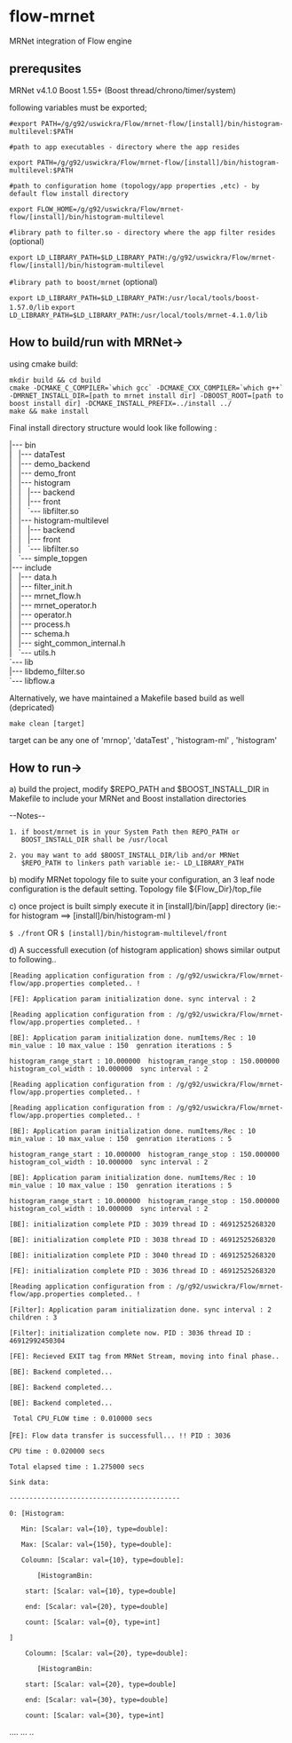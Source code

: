 flow-mrnet
==========
MRNet integration of Flow engine

prerequsites
---------------------------------------
MRNet v4.1.0
Boost 1.55+ (Boost thread/chrono/timer/system)

following variables must be exported;

`#export PATH=/g/g92/uswickra/Flow/mrnet-flow/[install]/bin/histogram-multilevel:$PATH`

`#path to app executables - directory where the app resides`

`export PATH=/g/g92/uswickra/Flow/mrnet-flow/[install]/bin/histogram-multilevel:$PATH`

`#path to configuration home (topology/app properties ,etc) - by default flow install directory`

`export FLOW_HOME=/g/g92/uswickra/Flow/mrnet-flow/[install]/bin/histogram-multilevel`

`#library path to filter.so - directory where the app filter resides ` (optional)

`export LD_LIBRARY_PATH=$LD_LIBRARY_PATH:/g/g92/uswickra/Flow/mrnet-flow/[install]/bin/histogram-multilevel`

`#library path to boost/mrnet` (optional)

`export LD_LIBRARY_PATH=$LD_LIBRARY_PATH:/usr/local/tools/boost-1.57.0/lib`
`export LD_LIBRARY_PATH=$LD_LIBRARY_PATH:/usr/local/tools/mrnet-4.1.0/lib`


How to build/run with MRNet->
---------------------------------------
using cmake build:

	mkdir build && cd build
	cmake -DCMAKE_C_COMPILER=`which gcc` -DCMAKE_CXX_COMPILER=`which g++` -DMRNET_INSTALL_DIR=[path to mrnet install dir] -DBOOST_ROOT=[path to boost install dir] -DCMAKE_INSTALL_PREFIX=../install ../ 
	make && make install
	

Final install directory structure would look like following :

\|--- bin\
\|&nbsp;&nbsp;&nbsp;|--- dataTest\
\|&nbsp;&nbsp;&nbsp;|--- demo_backend\
\|&nbsp;&nbsp;&nbsp;|--- demo_front\
\|&nbsp;&nbsp;&nbsp;|--- histogram\
\|&nbsp;&nbsp;&nbsp;|&nbsp;&nbsp;&nbsp;|--- backend\
\|&nbsp;&nbsp;&nbsp;|&nbsp;&nbsp;&nbsp;|--- front\
\|&nbsp;&nbsp;&nbsp;|&nbsp;&nbsp;&nbsp;\`--- libfilter.so\
\|&nbsp;&nbsp;&nbsp;|--- histogram-multilevel\
\|&nbsp;&nbsp;&nbsp;|&nbsp;&nbsp;&nbsp;|--- backend\
\|&nbsp;&nbsp;&nbsp;|&nbsp;&nbsp;&nbsp;|--- front\
\|&nbsp;&nbsp;&nbsp;|&nbsp;&nbsp;&nbsp;\`--- libfilter.so\
\|&nbsp;&nbsp;&nbsp;\`--- simple_topgen\
\|--- include\
\|&nbsp;&nbsp;&nbsp;|--- data.h\
\|&nbsp;&nbsp;&nbsp;|--- filter_init.h\
\|&nbsp;&nbsp;&nbsp;|--- mrnet_flow.h\
\|&nbsp;&nbsp;&nbsp;|--- mrnet_operator.h\
\|&nbsp;&nbsp;&nbsp;|--- operator.h\
\|&nbsp;&nbsp;&nbsp;|--- process.h\
\|&nbsp;&nbsp;&nbsp;|--- schema.h\
\|&nbsp;&nbsp;&nbsp;|--- sight_common_internal.h\
\|&nbsp;&nbsp;&nbsp;\`--- utils.h\
\`--- lib\
    \|--- libdemo_filter.so\
    \`--- libflow.a


Alternatively, we have maintained a Makefile based build as well (depricated)

	make clean [target]    

target can be any one of 'mrnop', 'dataTest' , 'histogram-ml' , 'histogram' 


How to run->
---------------------------------------

a) build the project, modify $REPO_PATH and $BOOST_INSTALL_DIR 
   in Makefile to include your MRNet and Boost installation directories
    
   --Notes-- 
   
    1. if boost/mrnet is in your System Path then REPO_PATH or
       BOOST_INSTALL_DIR shall be /usr/local
       
    2. you may want to add $BOOST_INSTALL_DIR/lib and/or MRNet
       $REPO_PATH to linkers path variable ie:- LD_LIBRARY_PATH


b) modify MRNet topology file to suite your configuration, an
   3 leaf node configuration is the default setting. Topology 
   file ${Flow_Dir}/top_file
           
c) once project is built simply execute it in [install]/bin/[app] directory (ie:- for histogram ==> [install]/bin/histogram-ml )

   `$ ./front`
   OR
   `$ [install]/bin/histogram-multilevel/front`

d) A successfull execution (of histogram application) shows similar output to following..



`[Reading application configuration from : /g/g92/uswickra/Flow/mrnet-flow/app.properties completed.. !`

`[FE]: Application param initialization done. sync interval : 2`

`[Reading application configuration from : /g/g92/uswickra/Flow/mrnet-flow/app.properties completed.. !`

`[BE]: Application param initialization done. numItems/Rec : 10  min_value : 10 max_value : 150  genration iterations : 5`

`histogram_range_start : 10.000000  histogram_range_stop : 150.000000 histogram_col_width : 10.000000  sync interval : 2 `

`[Reading application configuration from : /g/g92/uswickra/Flow/mrnet-flow/app.properties completed.. !`

`[Reading application configuration from : /g/g92/uswickra/Flow/mrnet-flow/app.properties completed.. !`

`[BE]: Application param initialization done. numItems/Rec : 10  min_value : 10 max_value : 150  genration iterations : 5`

`histogram_range_start : 10.000000  histogram_range_stop : 150.000000 histogram_col_width : 10.000000  sync interval : 2 `

`[BE]: Application param initialization done. numItems/Rec : 10  min_value : 10 max_value : 150  genration iterations : 5`

`histogram_range_start : 10.000000  histogram_range_stop : 150.000000 histogram_col_width : 10.000000  sync interval : 2 `

`[BE]: initialization complete PID : 3039 thread ID : 46912525268320  `

`[BE]: initialization complete PID : 3038 thread ID : 46912525268320  `

`[BE]: initialization complete PID : 3040 thread ID : 46912525268320  `

`[FE]: initialization complete PID : 3036 thread ID : 46912525268320 `

`[Reading application configuration from : /g/g92/uswickra/Flow/mrnet-flow/app.properties completed.. !`

`[Filter]: Application param initialization done. sync interval : 2 children : 3 `

`[Filter]: initialization complete now. PID : 3036 thread ID : 46912992450304 `

`[FE]: Recieved EXIT tag from MRNet Stream, moving into final phase..`

`[BE]: Backend completed... `

`[BE]: Backend completed... `

`[BE]: Backend completed... `


` Total CPU_FLOW time : 0.010000 secs`

[`FE]: Flow data transfer is successfull... !! PID : 3036 `



`CPU time : 0.020000 secs`

`Total elapsed time : 1.275000 secs`

`Sink data:`

`-------------------------------------------`

`0: [Histogram: `

`    Min: [Scalar: val={10}, type=double]: `

`    Max: [Scalar: val={150}, type=double]: `

`    Coloumn: [Scalar: val={10}, type=double]: `

`        [HistogramBin: `

`    start: [Scalar: val={10}, type=double]`

`    end: [Scalar: val={20}, type=double]`

`    count: [Scalar: val={0}, type=int]`

`]`

`    Coloumn: [Scalar: val={20}, type=double]:` 

`        [HistogramBin: `

`    start: [Scalar: val={20}, type=double]`

`    end: [Scalar: val={30}, type=double]`

`    count: [Scalar: val={30}, type=int]`


....
...
..





